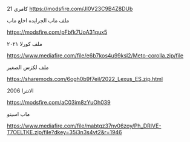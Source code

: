 

كامري 21
https://modsfire.com/Jl0V23C9B4Z8DUb

  

  
ملف ماب الجرايده اخلع ماب 

https://modsfire.com/pFbfk7UoA31qux5

ملف كورلا ٢٠٢١

https://www.mediafire.com/file/e6b7kos4u99ksl2/Meto-corolla.zip/file

ملف لكزس الصغير 

https://sharemods.com/6ogh0b9f7eil/2022_Lexus_ES.zip.html

  
الانترا 2006

https://modsfire.com/aC03im8zYuOh039

ماب اسيتو 

https://www.mediafire.com/file/mabtgz37nv06zoy/Ph_DRIVE-T7OELTKE.zip/file?dkey=35i3n3s4vt2&r=1946